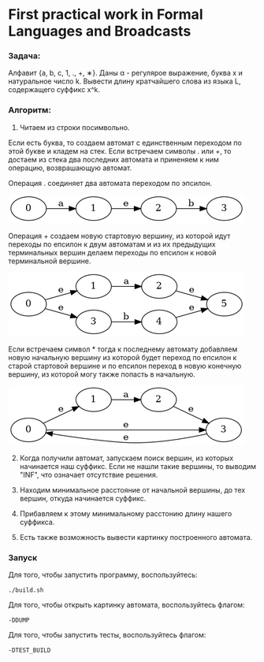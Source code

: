 # First practical work in Formal Languages and Broadcasts

### Задача:
Алфавит {a, b, c, 1, ., +, ∗}. Даны α - регулярое выражение, буква x и натуральное число k. Вывести длину кратчайшего слова из
языка L, содержащего суффикс x^k.

### Алгоритм:
1. Читаем из строки посимвольно.

Если есть буква, то создаем автомат с единственным переходом по этой букве и кладем на стек.
Если встречаем символы . или +, то достаем из стека два последних автомата и приненяем к ним операцию, возврашающую автомат.

Операция . соединяет два автомата переходом по эпсилон.

![GitHub Logo](/image/a.b.png)

Операция + создаем новую стартовую вершину, из которой идут переходы по епсилон к двум автоматам и из их предыдущих терминальных вершин делаем переходы по епсилон к новой терминальной вершине.

![GitHub Logo](/image/a+b.png)

Если встречаем символ * тогда к последнему автомату добавляем новую начальную вершину из которой будет переход по епсилон к старой стартовой вершине и по епсилон переход в новую конечную вершину, из которой могу также попасть в начальную.

![GitHub Logo](/image/a*.png)

2. Когда получили автомат, запускаем поиск вершин, из которых начинается наш суффикс.
Если не нашли такие вершины, то выводим "INF", что означает отсутствие решения.

3. Находим минимальное расстояние от начальной вершины, до тех вершин, откуда начинается суффикс.

4. Прибавляем к этому минимальному расстонию длину нашего суффикса.

5. Есть также возможность вывести картинку построенного автомата.

### Запуск
Для того, чтобы запустить программу, воспользуйтесь:

```
./build.sh
```
Для того, чтобы открыть картинку автомата, воспользуйтесь флагом:

```
-DDUMP
```

Для того, чтобы запустить тесты, воспользуйтесь флагом:

```
-DTEST_BUILD
```